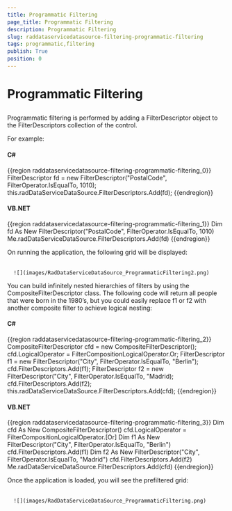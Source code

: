```yaml
---
title: Programmatic Filtering
page_title: Programmatic Filtering
description: Programmatic Filtering
slug: raddataservicedatasource-filtering-programmatic-filtering
tags: programmatic,filtering
publish: True
position: 0
---
```


# Programmatic Filtering



## 

Programmatic filtering is performed by adding a FilterDescriptor object to the FilterDescriptors collection of the control. 

For example: 

#### __C#__

{{region raddataservicedatasource-filtering-programmatic-filtering_0}}
	FilterDescriptor fd = new FilterDescriptor("PostalCode", FilterOperator.IsEqualTo, 1010);
	this.radDataServiceDataSource.FilterDescriptors.Add(fd);
	{{endregion}}



#### __VB.NET__

{{region raddataservicedatasource-filtering-programmatic-filtering_1}}
	Dim fd As New FilterDescriptor("PostalCode", FilterOperator.IsEqualTo, 1010)
	Me.radDataServiceDataSource.FilterDescriptors.Add(fd)
	{{endregion}}



On running the application, the following grid will be displayed:




         
      ![](images/RadDataServiceDataSource_ProgrammaticFiltering2.png)



You can build infinitely nested hierarchies of filters by using the CompositeFilterDescriptor class. The following code will return all people that were born in the 1980’s, but you could easily replace f1 or f2 with another composite filter to achieve logical nesting:

#### __C#__

{{region raddataservicedatasource-filtering-programmatic-filtering_2}}
	CompositeFilterDescriptor cfd = new CompositeFilterDescriptor();
	cfd.LogicalOperator = FilterCompositionLogicalOperator.Or;
	FilterDescriptor f1 = new FilterDescriptor("City", FilterOperator.IsEqualTo, "Berlin");
	cfd.FilterDescriptors.Add(f1);
	FilterDescriptor f2 = new FilterDescriptor("City", FilterOperator.IsEqualTo, "Madrid);
	cfd.FilterDescriptors.Add(f2);
	this.radDataServiceDataSource.FilterDescriptors.Add(cfd);
	{{endregion}}



#### __VB.NET__

{{region raddataservicedatasource-filtering-programmatic-filtering_3}}
	Dim cfd As New CompositeFilterDescriptor()
	cfd.LogicalOperator = FilterCompositionLogicalOperator.[Or]
	Dim f1 As New FilterDescriptor("City", FilterOperator.IsEqualTo, "Berlin")
	cfd.FilterDescriptors.Add(f1)
	Dim f2 As New FilterDescriptor("City", FilterOperator.IsEqualTo, "Madrid")
	cfd.FilterDescriptors.Add(f2)
	Me.radDataServiceDataSource.FilterDescriptors.Add(cfd)
	{{endregion}}



Once the application is loaded, you will see the prefiltered grid: 




         
      ![](images/RadDataServiceDataSource_ProgrammaticFiltering.png)
